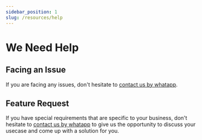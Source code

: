 ```yaml
---
sidebar_position: 1
slug: /resources/help
---
```


# We Need Help

## Facing an Issue

If you are facing any issues, don't hesitate to [contact us by whatapp](https://wa.me/+33753560667).

## Feature Request

If you have special requirements that are specific to your business, don't hesitate to [contact us by whatapp](https://wa.me/+33753560667) to give us the opportunity to discuss your usecase and come up with a solution for you.
